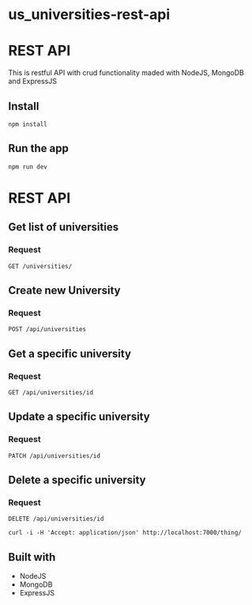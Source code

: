 # us_universities-rest-api
# REST API 
This is restful API with crud functionality maded with NodeJS, MongoDB and ExpressJS


## Install

    npm install

## Run the app

    npm run dev

# REST API

## Get list of universities

### Request

`GET /universities/`

  


## Create new University

### Request

`POST /api/universities`

 


## Get a specific university

### Request

`GET /api/universities/id`

  

## Update a specific university

### Request

`PATCH /api/universities/id`

    

## Delete a specific university

### Request

`DELETE /api/universities/id`

    curl -i -H 'Accept: application/json' http://localhost:7000/thing/

## Built with 

* NodeJS
* MongoDB
* ExpressJS


    




